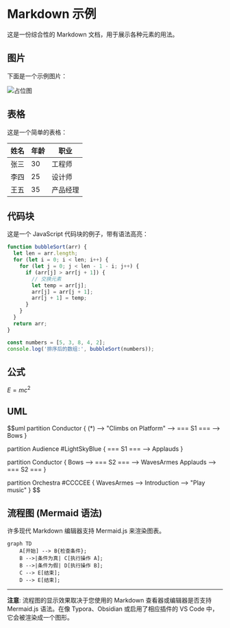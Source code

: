 # Markdown 示例

这是一份综合性的 Markdown 文档，用于展示各种元素的用法。

## 图片

下面是一个示例图片：

![占位图](https://via.placeholder.com/400x200 "这是一个占位图")

## 表格

这是一个简单的表格：

| 姓名   | 年龄 | 职业       |
|--------|------|------------|
| 张三   | 30   | 工程师     |
| 李四   | 25   | 设计师     |
| 王五   | 35   | 产品经理   |

## 代码块

这是一个 JavaScript 代码块的例子，带有语法高亮：

```javascript
function bubbleSort(arr) {
  let len = arr.length;
  for (let i = 0; i < len; i++) {
    for (let j = 0; j < len - 1 - i; j++) {
      if (arr[j] > arr[j + 1]) {
        // 交换元素
        let temp = arr[j];
        arr[j] = arr[j + 1];
        arr[j + 1] = temp;
      }
    }
  }
  return arr;
}

const numbers = [5, 3, 8, 4, 2];
console.log('排序后的数组:', bubbleSort(numbers));
```
## 公式
$E=mc^2$

## UML
$$uml
partition Conductor {
  (*) --> "Climbs on Platform"
  --> === S1 ===
  --> Bows
}

partition Audience #LightSkyBlue {
  === S1 === --> Applauds
}

partition Conductor {
  Bows --> === S2 ===
  --> WavesArmes
  Applauds --> === S2 ===
}

partition Orchestra #CCCCEE {
  WavesArmes --> Introduction
  --> "Play music"
}
$$

## 流程图 (Mermaid 语法)

许多现代 Markdown 编辑器支持 Mermaid.js 来渲染图表。

```mermaid
graph TD
    A[开始] --> B{检查条件};
    B -->|条件为真| C[执行操作 A];
    B -->|条件为假| D[执行操作 B];
    C --> E[结束];
    D --> E[结束];
```

---

**注意**: 流程图的显示效果取决于您使用的 Markdown 查看器或编辑器是否支持 Mermaid.js 语法。在像 Typora、Obsidian 或启用了相应插件的 VS Code 中，它会被渲染成一个图形。
